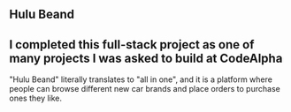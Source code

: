 ## Hulu Beand
## I completed this full-stack project as one of many projects I was asked to build at CodeAlpha
"Hulu Beand" literally translates to "all in one", and it is a platform where people can browse different new car brands and place orders to purchase ones they like.






